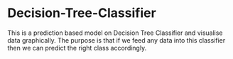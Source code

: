 # Decision-Tree-Classifier
This is a prediction based model on Decision Tree Classifier and visualise data graphically. 
The purpose is that if we feed any data into this classifier then we can predict the right class accordingly.
